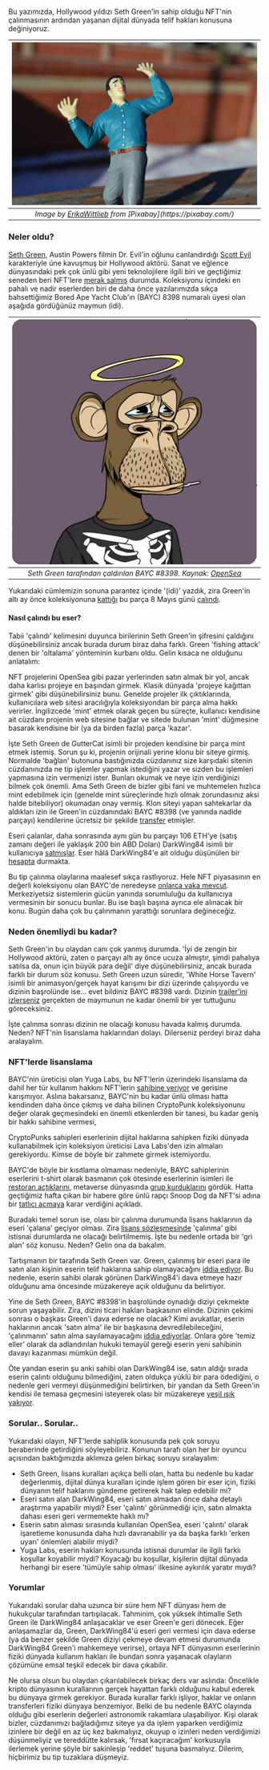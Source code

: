 Bu yazımızda, Hollywood yıldızı Seth Green'in sahip olduğu NFT'nin çalınmasının ardından yaşanan dijital dünyada telif hakları konusuna değiniyoruz. 

| ![fear](/assets/fear-1172407_800.jpg)|
|:--:| 
| *Image by [ErikaWittlieb]([https://pixabay.com/users/misskursovie2013-6341223/](https://pixabay.com/users/erikawittlieb-427626/)) from [Pixabay](https://pixabay.com/)*|

### Neler oldu?
[Seth Green](https://en.wikipedia.org/wiki/Seth_Green), Austin Powers filmin Dr. Evil'in oğlunu canlandırdığı [Scott Evil](https://www.imdb.com/title/tt0118655/characters/nm0001293) karakteriyle üne kavuşmuş bir Hollywood aktörü. Sanat ve eğlence dünyasındaki pek çok ünlü gibi yeni teknolojilere ilgili biri ve geçtiğimiz seneden beri NFT'lere [merak salmış](https://opensea.io/SethGreen) durumda. Koleksiyonu içindeki en pahalı ve nadir eserlerden biri de daha önce yazılarımızda sıkça bahsettiğimiz Bored Ape Yacht Club'ın (BAYC) 8398 numaralı üyesi olan aşağıda gördüğünüz maymun (idi). 

| ![bayc_8398](/assets/bayc_8398_800.jpg)|
|:--:| 
| *Seth Green tarafından çaldırılan BAYC #8398. Kaynak: [OpenSea](https://opensea.io/assets/ethereum/0xbc4ca0eda7647a8ab7c2061c2e118a18a936f13d/8398)*|

Yukarıdaki cümlemizin sonuna parantez içinde '(idi)' yazdık, zira Green'in altı ay önce koleksiyonuna [kattığı](https://etherscan.io/tx/0x85192cfe46518bf60ec48985815ab392d4c3a23d57f3a9171167d4925734c508) bu parça 8 Mayıs günü [çalındı](https://etherscan.io/tx/0x4337abd5770848c5140769a592e10aaba26213129afd7dbbad7ded5f0880687a). 

#### Nasıl çalındı bu eser?
Tabii 'çalındı' kelimesini duyunca birilerinin Seth Green'in şifresini çaldığını düşünebilirsiniz ancak burada durum biraz daha farklı. Green 'fishing attack' denen bir 'oltalama' yönteminin kurbanı oldu. Gelin kısaca ne olduğunu anlatalım: 

NFT projelerini OpenSea gibi pazar yerlerinden satın almak bir yol, ancak daha karlısı projeye en başından girmek. Klasik dünyada 'projeye kağıttan girmek' gibi düşünebilirsiniz bunu. Genelde projeler ilk çıktıklarında, kullanıcılara web sitesi aracılığıyla koleksiyondan bir parça alma hakkı verirler. İngilizcede 'mint' etmek olarak geçen bu süreçte, kullanıcı kendisine ait cüzdanı projenin web sitesine bağlar ve sitede bulunan 'mint' düğmesine basarak kendisine bir (ya da birden fazla) parça 'kazar'. 

İşte Seth Green de GutterCat isimli bir projeden kendisine bir parça mint etmek istemiş. Sorun şu ki, projenin orijinali yerine klonu bir siteye girmiş. Normalde 'bağlan' butonuna bastığınızda cüzdanınız size karşıdaki sitenin cüzdanınızda ne tip işlemler yapmak istediğini yazar ve sizden bu işlemleri yapmasına izin vermenizi ister. Bunları okumak ve neye izin verdiğinizi bilmek çok önemli. Ama Seth Green de bizler gibi fani ve muhtemelen hızlıca mint edebilmek için (genelde mint süreçlerinde hızlı olmak zorundasınız aksi halde bitebiliyor) okumadan onay vermiş. Klon siteyi yapan sahtekarlar da aldıkları izin ile Green'in cüzdanındaki BAYC #8398 (ve yanında nadide parçayı) kendilerine ücretsiz bir şekilde [transfer](https://etherscan.io/tx/0x4337abd5770848c5140769a592e10aaba26213129afd7dbbad7ded5f0880687a) etmişler. 

Eseri çalanlar, daha sonrasında aynı gün bu parçayı 106 ETH'ye (satış zamanı değeri ile yaklaşık 200 bin ABD Doları) DarkWing84 isimli bir kullanıcıya [satmışlar](https://opensea.io/assets/ethereum/0xbc4ca0eda7647a8ab7c2061c2e118a18a936f13d/8398). Eser hâlâ DarkWing84'e ait olduğu düşünülen bir [hesapta](https://opensea.io/GBE_Vault) durmakta. 

Bu tip çalınma olaylarına maalesef sıkça rastlıyoruz. Hele NFT piyasasının en değerli koleksiyonu olan BAYC'de neredeyse [onlarca vaka mevcut](https://slate.com/technology/2022/06/bored-ape-yacht-club-thefts-nfts-cryptocurrency.html). Merkeziyetsiz sistemlerin gücün yanında sorumluluğu da kullanıcıya vermesinin bir sonucu bunlar. Bu ise başlı başına ayrıca ele alınacak bir konu. Bugün daha çok bu çalınmanın yarattığı sorunlara değineceğiz.

### Neden önemliydi bu kadar?

Seth Green'in bu olaydan canı çok yanmış durumda. 'İyi de zengin bir Hollywood aktörü, zaten o parçayı altı ay önce ucuza almıştır, şimdi pahalıya satılsa da, onun için büyük para değil' diye düşünebilirsiniz, ancak burada farklı bir durum söz konusu. Seth Green uzun süredir, 'White Horse Tavern' isimli bir animasyon/gerçek hayat karışımı bir dizi üzerinde çalışıyordu ve dizinin başrolünde ise... evet bildiniz BAYC #8398 vardı. Dizinin [trailer'ini izlerseniz](https://twitter.com/FFVV1211/status/1528043201885442048) gerçekten de maymunun ne kadar önemli bir  yer tuttuğunu göreceksiniz. 

İşte çalınma sonrası dizinin ne olacağı konusu havada kalmış durumda. Neden? NFT'nin lisanslama haklarından dolayı. Dilerseniz perdeyi biraz daha aralayalım. 

### NFT'lerde lisanslama

BAYC'nin üreticisi olan Yuga Labs, bu NFT'lerin üzerindeki lisanslama da dahil her tür kullanım hakkını NFT'lerin [sahibine veriyor](https://boredapeyachtclub.com/#/terms) ve gerisine karışmıyor. Aslına bakarsanız, BAYC'nin bu kadar ünlü olması hatta kendinden daha önce çıkmış ve daha bilinen CryptoPunk koleksiyonunu değer olarak geçmesindeki en önemli etkenlerden bir tanesi, bu kadar geniş bir hakkı sahibine vermesi,

CryptoPunks sahipleri eserlerinin dijital haklarına sahipken fiziki dünyada kullanabilmek için koleksiyon üreticisi Lava Labs'den izin almaları gerekiyordu. Kimse de böyle bir zahmete girmek istemiyordu. 

BAYC'de böyle bir kısıtlama olmaması nedeniyle, BAYC sahiplerinin eserlerini t-shirt olarak basmanın çok ötesinde eserlerinin isimleri ile [restoran açtıklarını](https://decrypt.co/98741/bored-hungry-we-check-it-out), metaverse dünyasında [grup kurduklarını](https://decrypt.co/85863/universal-metaverse-band-bored-ape-yacht-club-nfts) gördük. Hatta geçtiğimiz hafta çıkan bir habere göre ünlü rapçı Snoop Dog da NFT'si adına bir [tatlıcı açmaya](https://www.btchaber.com/snoop-dogg-bored-ape-nft-temali-tatli-restorani-acacak/) karar verdiğini açıkladı.

Buradaki temel sorun ise, olası bir çalınma durumunda lisans haklarının da eseri 'çalana' geçiyor olması. Zira [lisans sözleşmesinde]((https://boredapeyachtclub.com/#/terms)) 'çalınma' gibi istisnai durumlarda ne olacağı belirtilmemiş. İşte bu nedenle ortada bir 'gri alan' söz konusu. Neden? Gelin ona da bakalım. 

Tartışmanın bir tarafında Seth Green var. Green, çalınmış bir eseri para ile satın alan kişinin eserin telif haklarına sahip olamayacağını [iddia ediyor](https://twitter.com/SethGreen/status/1529187693984329728). Bu nedenle, eserin sahibi olarak görünen DarkWing84'i dava etmeye hazır olduğunu ama öncesinde müzakereye açık olduğunu da belirtiyor. 

Yine de Seth Green, BAYC #8398'in başrolünde oynadığı diziyi çekmekte sorun yaşayabilir. Zira, dizini ticari hakları başkasının elinde. Dizinin çekimi sonrası o başkası Green'i dava ederse ne olacak? Kimi avukatlar, eserin haklarının ancak 'satın alma' ile bir başkasına devredilebileceğini, 'çalınmanın' satın alma sayılamayacağını [iddia ediyorlar](https://twitter.com/prestonjbyrne/status/1529163822115827713). Onlara göre 'temiz eller' olarak da adlandırılan hukuki temayül gereği eserin yeni sahibinin davayı kazanması mümkün değil. 

Öte yandan eserin şu anki sahibi olan DarkWing84 ise, satın aldığı sırada eserin çalıntı olduğunu bilmediğini, zaten oldukça yüklü bir para ödediğini, o nedenle geri vermeyi düşünmediğini belirtirken, bir yandan da Seth Green'in kendisi ile temasa geçmesini isteyerek olası bir müzakereye [yeşil ışık yakıyor](https://www.buzzfeednews.com/article/sarahemerson/seth-green-bored-ape-owner).

### Sorular.. Sorular.. 
Yukarıdaki olayın, NFT'lerde sahiplik konusunda pek çok soruyu beraberinde getirdiğini söyleyebiliriz. Konunun tarafı olan her bir oyuncu açısından baktığımızda aklımıza gelen birkaç soruyu sıralayalım: 

- Seth Green, lisans kuralları açıkça belli olan, hatta bu nedenle bu kadar değerlenmiş, dijital dünya kuralları içinde işlem gören bir eser için, fiziki dünyanın telif haklarını gündeme getirerek hak talep edebilir mi? 
- Eseri satın alan DarkWing84, eseri satın almadan önce daha detaylı araştırma yapabilir miydi? Eser 'çalıntı' görünmediği için, satın almakta dahası eseri geri vermemekte haklı mı? 
- Eserin satın alıması sırasında kullanılan OpenSea, eseri 'çalıntı' olarak işaretleme konusunda daha hızlı davranabilir ya da başka farklı 'erken uyarı' önlemleri alabilir miydi?
- Yuga Labs, eserin hakları konusunda istisnai durumlar ile ilgili farklı koşullar koyabilir miydi? Koyacağı bu koşullar, kişilerin dijital dünyada herhangi bir esere 'tümüyle sahip olması' ilkesine aykırılık yaratır mıydı?

### Yorumlar
Yukarıdaki sorular daha uzunca bir süre hem NFT dünyası hem de hukukçular tarafından tartışılacak. Tahminim, çok yüksek ihtimalle Seth Green ile DarkWing84 anlaşacaklar ve eser Green'e geri dönecek. Eğer anlaşamazlar da, Green, DarkWing84'ü eseri geri vermesi için dava ederse (ya da benzer şekilde Green diziyi çekmeye devam etmesi durumunda DarkWing84 Green'i mahkemeye verirse), ortaya NFT dünyasının eserlerinin fiziki dünyada kullanım hakları ile bundan sonra yaşanacak olayların çözümüne emsal teşkil edecek bir dava çıkabilir. 

Ne olursa olsun bu olaydan çıkarılabilecek birkaç ders var aslında: Öncelikle kripto dünyasının kurallarının gerçek hayattan farklı olduğunu kabul ederek bu dünyaya girmek gerekiyor. Burada kurallar farklı işliyor, haklar ve onların transferleri fiziki dünyaya benzemiyor. Belki de bu nedenle BAYC olayında olduğu gibi eserlerin değerleri astronomik rakamlara ulaşabiliyor. Kişi olarak bizler, cüzdanımızı bağladığımız siteye ya da işlem yaparken verdiğimiz izinlere bir değil en az üç kez bakmalıyız, okuyup o izinleri neden verdiğimizi düşünmeliyiz ve tereddütte kalırsak, 'fırsat kaçıracağım' korkusuyla ilerlemek yerine şöyle bir sakinleşip 'reddet' tuşuna basmalıyız. Dilerim, hiçbirimiz bu tip tuzaklara düşmeyiz. 
